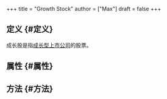 +++
title = "Growth Stock"
author = ["Max"]
draft = false
+++

## 定义 {#定义}

成长股是指[成长型上市公司](20210214120253-growth_company.md)的股票。


## 属性 {#属性}


## 方法 {#方法}
